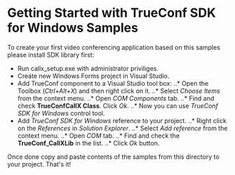 # Getting Started with TrueConf SDK for Windows Samples

To create your first video conferencing application based on this samples please install SDK library first:

* Run callx_setup.exe with administrator priviliges.
* Create new Windows Forms project in Visual Studio.
* Add TrueConf component to a Visual Studio tool box:
..* Open the Toolbox (_Ctrl+Alt+X_) and then right click on it.
..* Select _Choose Items_ from the context menu.
..* Open _COM Components_ tab.
..* Find and check __TrueConfCallX Class__. Click _Ok_.
..* Now you can use _TrueConf SDK for Windows_ control tool.
* Add _TrueConf SDK for Windows_ reference to your project.
..* Right click on the _References_ in _Solution Explorer_.
..* Select _Add reference_ from the context menu.
..* Open _COM_ tab.
..* Find and check the __TrueConf_CallXLib__ in the list.
..* Click _Ok_ button.

Once done copy and paste contents of the samples from this directory to your project. That's it!
